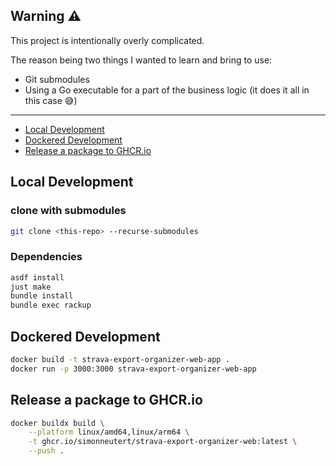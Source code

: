 ## Warning ⚠️ <!-- omit from toc -->

This project is intentionally overly complicated.

The reason being two things I wanted to learn and bring to use:

* Git submodules
* Using a Go executable for a part of the business logic (it does it all in this case 😅)

---

- [Local Development](#local-development)
- [Dockered Development](#dockered-development)
- [Release a package to GHCR.io](#release-a-package-to-ghcrio)


## Local Development

### clone with submodules<!-- omit from toc -->

```bash
git clone <this-repo> --recurse-submodules
```

### Dependencies<!-- omit from toc -->

```bash
asdf install
just make
bundle install
bundle exec rackup
```

## Dockered Development

```bash
docker build -t strava-export-organizer-web-app .
docker run -p 3000:3000 strava-export-organizer-web-app
```

## Release a package to GHCR.io

```bash
docker buildx build \
    --platform linux/amd64,linux/arm64 \
    -t ghcr.io/simonneutert/strava-export-organizer-web:latest \
    --push .
```
